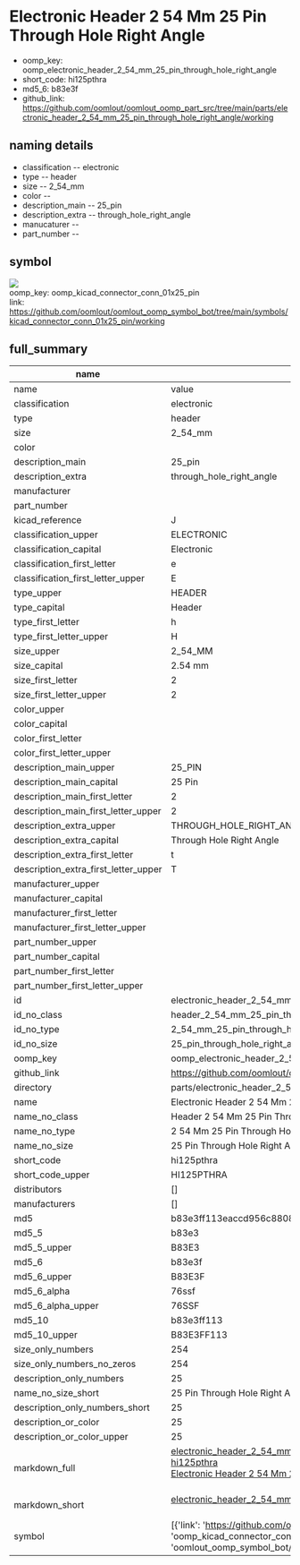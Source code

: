 # Electronic Header 2 54 Mm 25 Pin Through Hole Right Angle

  
* oomp_key: oomp_electronic_header_2_54_mm_25_pin_through_hole_right_angle 
* short_code: hi125pthra
* md5_6: b83e3f  
* github_link: https://github.com/oomlout/oomlout_oomp_part_src/tree/main/parts/electronic_header_2_54_mm_25_pin_through_hole_right_angle/working  
## naming details
* classification -- electronic
* type -- header
* size -- 2_54_mm
* color -- 
* description_main -- 25_pin
* description_extra -- through_hole_right_angle
* manucaturer -- 
* part_number -- 



## symbol

![](symbol/{index}}/working/working_600.png)  
oomp_key: oomp_kicad_connector_conn_01x25_pin  
link: https://github.com/oomlout/oomlout_oomp_symbol_bot/tree/main/symbols/kicad_connector_conn_01x25_pin/working  


## full_summary
| name | value | 
| --- | --- | 
| name | value | 
| classification | electronic | 
| type | header | 
| size | 2_54_mm | 
| color |  | 
| description_main | 25_pin | 
| description_extra | through_hole_right_angle | 
| manufacturer |  | 
| part_number |  | 
| kicad_reference | J | 
| classification_upper | ELECTRONIC | 
| classification_capital | Electronic | 
| classification_first_letter | e | 
| classification_first_letter_upper | E | 
| type_upper | HEADER | 
| type_capital | Header | 
| type_first_letter | h | 
| type_first_letter_upper | H | 
| size_upper | 2_54_MM | 
| size_capital | 2.54 mm | 
| size_first_letter | 2 | 
| size_first_letter_upper | 2 | 
| color_upper |  | 
| color_capital |  | 
| color_first_letter |  | 
| color_first_letter_upper |  | 
| description_main_upper | 25_PIN | 
| description_main_capital | 25 Pin | 
| description_main_first_letter | 2 | 
| description_main_first_letter_upper | 2 | 
| description_extra_upper | THROUGH_HOLE_RIGHT_ANGLE | 
| description_extra_capital | Through Hole Right Angle | 
| description_extra_first_letter | t | 
| description_extra_first_letter_upper | T | 
| manufacturer_upper |  | 
| manufacturer_capital |  | 
| manufacturer_first_letter |  | 
| manufacturer_first_letter_upper |  | 
| part_number_upper |  | 
| part_number_capital |  | 
| part_number_first_letter |  | 
| part_number_first_letter_upper |  | 
| id | electronic_header_2_54_mm_25_pin_through_hole_right_angle | 
| id_no_class | header_2_54_mm_25_pin_through_hole_right_angle | 
| id_no_type | 2_54_mm_25_pin_through_hole_right_angle | 
| id_no_size | 25_pin_through_hole_right_angle | 
| oomp_key | oomp_electronic_header_2_54_mm_25_pin_through_hole_right_angle | 
| github_link | https://github.com/oomlout/oomlout_oomp_part_src/tree/main/parts/electronic_header_2_54_mm_25_pin_through_hole_right_angle/working | 
| directory | parts/electronic_header_2_54_mm_25_pin_through_hole_right_angle | 
| name | Electronic Header 2 54 Mm 25 Pin Through Hole Right Angle | 
| name_no_class | Header 2 54 Mm 25 Pin Through Hole Right Angle | 
| name_no_type | 2 54 Mm 25 Pin Through Hole Right Angle | 
| name_no_size | 25 Pin Through Hole Right Angle | 
| short_code | hi125pthra | 
| short_code_upper | HI125PTHRA | 
| distributors | [] | 
| manufacturers | [] | 
| md5 | b83e3ff113eaccd956c8808a2c64194d | 
| md5_5 | b83e3 | 
| md5_5_upper | B83E3 | 
| md5_6 | b83e3f | 
| md5_6_upper | B83E3F | 
| md5_6_alpha | 76ssf | 
| md5_6_alpha_upper | 76SSF | 
| md5_10 | b83e3ff113 | 
| md5_10_upper | B83E3FF113 | 
| size_only_numbers | 254 | 
| size_only_numbers_no_zeros | 254 | 
| description_only_numbers | 25 | 
| name_no_size_short | 25 Pin Through Hole Right Angle | 
| description_only_numbers_short | 25 | 
| description_or_color | 25 | 
| description_or_color_upper | 25 | 
| markdown_full | [electronic_header_2_54_mm_25_pin_through_hole_right_angle](https://github.com/oomlout/oomlout_oomp_part_src/tree/main/parts/electronic_header_2_54_mm_25_pin_through_hole_right_angle/working)<br>[hi125pthra](https://github.com/oomlout/oomlout_oomp_part_src/tree/main/parts/electronic_header_2_54_mm_25_pin_through_hole_right_angle/working)<br>[Electronic Header 2 54 Mm 25 Pin Through Hole Right Angle](https://github.com/oomlout/oomlout_oomp_part_src/tree/main/parts/electronic_header_2_54_mm_25_pin_through_hole_right_angle/working)<br><br> | 
| markdown_short | [electronic_header_2_54_mm_25_pin_through_hole_right_angle](https://github.com/oomlout/oomlout_oomp_part_src/tree/main/parts/electronic_header_2_54_mm_25_pin_through_hole_right_angle/working)<br><br> | 
| symbol | [{'link': 'https://github.com/oomlout/oomlout_oomp_symbol_bot/tree/main/symbols/kicad_connector_conn_01x25_pin', 'oomp_key': 'oomp_kicad_connector_conn_01x25_pin', 'directory': 'oomlout_oomp_symbol_bot/symbols/kicad_connector_conn_01x25_pin//working/working.kicad_sym', 'index': 0}] | 
